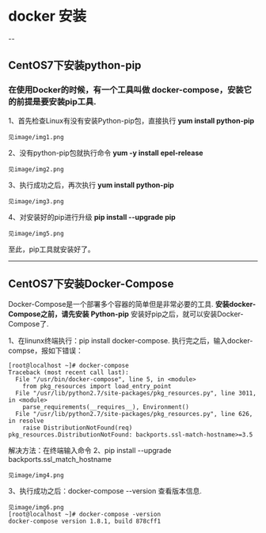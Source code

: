 # docker 安装

--

## CentOS7下安装python-pip

### 在使用Docker的时候，有一个工具叫做  docker-compose，安装它的前提是要安装pip工具.

1、首先检查Linux有没有安装Python-pip包，直接执行 **yum install python-pip**

	见image/img1.png

2、没有python-pip包就执行命令 **yum -y install epel-release**

	见image/img2.png

3、执行成功之后，再次执行 **yum install python-pip**

	见image/img3.png

4、对安装好的pip进行升级 **pip install --upgrade pip**

	见image/img5.png


至此，pip工具就安装好了。

---

## CentOS7下安装Docker-Compose

Docker-Compose是一个部署多个容器的简单但是非常必要的工具.
**安装docker-Compose之前，请先安装 Python-pip**
安装好pip之后，就可以安装Docker-Compose了.

1、在linunx终端执行：pip install docker-compose.
执行完之后，输入docker-compse，报如下错误：

	[root@localhost ~]# docker-compose  
	Traceback (most recent call last):  
	  File "/usr/bin/docker-compose", line 5, in <module>  
	    from pkg_resources import load_entry_point  
	  File "/usr/lib/python2.7/site-packages/pkg_resources.py", line 3011, in <module>  
	    parse_requirements(__requires__), Environment()  
	  File "/usr/lib/python2.7/site-packages/pkg_resources.py", line 626, in resolve  
	    raise DistributionNotFound(req)  
	pkg_resources.DistributionNotFound: backports.ssl-match-hostname>=3.5 

解决方法：在终端输入命令
2、pip install --upgrade backports.ssl_match_hostname

	见image/img4.png

3、执行成功之后：docker-compose  --version 查看版本信息.

	见image/img6.png
	[root@localhost ~]# docker-compose -version  
	docker-compose version 1.8.1, build 878cff1  